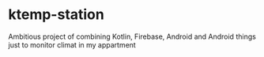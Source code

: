 # ktemp-station
Ambitious project of combining Kotlin, Firebase, Android and Android things just to monitor climat in my appartment
